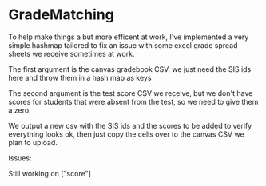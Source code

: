 # GradeMatching
To help make things a but more efficent at work, I've implemented a very simple hashmap tailored to fix an issue with some excel grade spread sheets we receive sometimes at work. 

The first argument is the canvas gradebook CSV, we just need the SIS ids here and throw them in a hash map as keys 

The second argument is the test score CSV we receive, but we don't have scores for students that were absent from the test, so we need to give them a zero. 

We output a new csv with the SIS ids and the scores to be added to verify everything looks ok, then just copy the cells over to the canvas CSV we plan to upload. 

Issues:

Still working on ["score"]